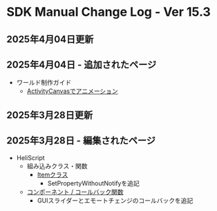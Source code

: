 # SDK Manual Change Log - Ver 15.3

## 2025年4月04日更新

## 2025年4月04日 - 追加されたページ

- ワールド制作ガイド
    - [ActivityCanvasでアニメーション](https://vrhikky.github.io/VketCloudSDK_Documents/15.2/WorldMakingGuide/AnimationWithActivityCanvas.html)

## 2025年3月28日更新

## 2025年3月28日 - 編集されたページ

 - HeliScript 
     - 組み込みクラス・関数
         - [Itemクラス](https://vrhikky.github.io/VketCloudSDK_Documents/15.3/hs/hs_class_item.html)
             - SetPropertyWithoutNotifyを追記
     - [コンポーネント / コールバック関数](https://vrhikky.github.io/VketCloudSDK_Documents/15.3/hs/hs_component.html)
         - GUIスライダーとエモートチェンジのコールバックを追記
